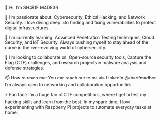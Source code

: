 👋 Hi, I’m SH4R1F M4D83R

👀 I’m passionate about: Cybersecurity, Ethical Hacking, and Network Security. I love diving deep into finding and fixing vulnerabilities to protect digital infrastructures.

🌱 I’m currently learning: Advanced Penetration Testing techniques, Cloud Security, and IoT Security. Always pushing myself to stay ahead of the curve in the ever-evolving world of cybersecurity.

💞️ I’m looking to collaborate on: Open-source security tools, Capture the Flag (CTF) challenges, and research projects in malware analysis and defense strategies.

📫 How to reach me: You can reach out to me via LinkedIn @sharifmadber I’m always open to networking and collaboration opportunities.

⚡ Fun fact: I'm a huge fan of CTF competitions, where I get to test my hacking skills and learn from the best. In my spare time, I love experimenting with Raspberry Pi projects to automate everyday tasks at home.
